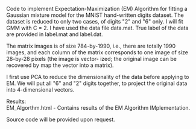 Code to implement Expectation-Maximization (EM) Algorithm for fitting a Gaussian mixture model for the MNIST hand-written digits dataset. The dataset is reduced to only two cases, of
digits "2" and "6" only. I will fit GMM with C = 2. I have used the data file data.mat. True label of the data are provided in label.mat and label.dat.  

The matrix images is of size 784-by-1990, i.e., there are totally 1990 images, and each column of the matrix corresponds to one image of size 28-by-28 pixels (the image is vector-
ized; the original image can be recovered by map the vector into a matrix).  

I first use PCA to reduce the dimensionality of the data before applying to EM. We will put all "6" and "2" digits together, to project the original data into 4-dimensional vectors.

Results:  
EM_Algorthm.html - Contains results of the EM Algorithm IMplementation.  

Source code will be provided upon request.